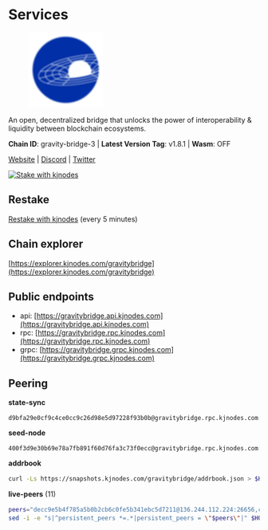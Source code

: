 # Services

<figure><img src="https://raw.githubusercontent.com/kj89/cosmos-images/main/logos/gravitybridge.png" width="150" alt=""><figcaption></figcaption></figure>

An open, decentralized bridge that unlocks the power of  interoperability & liquidity between blockchain ecosystems.

**Chain ID**: gravity-bridge-3 | **Latest Version Tag**: v1.8.1 | **Wasm**: OFF

[Website](https://www.gravitybridge.net) | [Discord](https://discord.gg/ARV8dTSjAk) | [Twitter](https://twitter.com/gravity_bridge)

[![Stake with kjnodes](https://i.ibb.co/cr44Q8j/button-stake-with-kjnodes.png)](https://restake.app/gravitybridge/gravityvaloper1nw3uavthnjwsgrrjzav2wdg9m0pw7k4fc7hvlz)

## Restake

[Restake with kjnodes](https://restake.app/gravitybridge/gravityvaloper1nw3uavthnjwsgrrjzav2wdg9m0pw7k4fc7hvlz) (every 5 minutes)
## Chain explorer
[https://explorer.kjnodes.com/gravitybridge](https://explorer.kjnodes.com/gravitybridge)

## Public endpoints

* api: [https://gravitybridge.api.kjnodes.com](https://gravitybridge.api.kjnodes.com)
* rpc: [https://gravitybridge.rpc.kjnodes.com](https://gravitybridge.rpc.kjnodes.com)
* grpc: [https://gravitybridge.grpc.kjnodes.com](https://gravitybridge.grpc.kjnodes.com)

## Peering

**state-sync**

```text
d9bfa29e0cf9c4ce0cc9c26d98e5d97228f93b0b@gravitybridge.rpc.kjnodes.com:26656
```

**seed-node**

```text
400f3d9e30b69e78a7fb891f60d76fa3c73f0ecc@gravitybridge.rpc.kjnodes.com:26659
```

**addrbook**
```bash
curl -Ls https://snapshots.kjnodes.com/gravitybridge/addrbook.json > $HOME/.gravity/config/addrbook.json
```

**live-peers** (11)
```bash
peers="decc9e5b4f785a5b0b2cb6c0fe5b341ebc5d7211@136.244.112.224:26656,ca9d9d0605f178fbba3bdf92e13719ab9dce0fc7@23.88.59.82:26656,b2608e51a520866a91637ca3b354903bc5b46bfa@137.184.214.71:26656,7a05c69e10c76348e4fadeda5e0803ff4804e183@188.34.180.92:26656,8fab97cbc7d11eddc56014eac8570232e596c18c@168.119.254.74:26656,d9bfa29e0cf9c4ce0cc9c26d98e5d97228f93b0b@65.109.88.38:26656,ddf8f9ff250f760228c667d256d16ed4f1880c27@65.109.43.75:27010,8357279ecb5f1b80eda324762a1406868c89bb5a@172.105.103.88:26656,6ffe5233bf6830532cc8b99eac83d9439f70881f@13.124.101.116:26656,6edddf41ca6bad0362c069afced6a9f0c67bd2a4@195.201.195.108:26656,48e54221a2656616093469137ced63487f7bf456@146.56.50.55:26656"
sed -i -e "s|^persistent_peers *=.*|persistent_peers = \"$peers\"|" $HOME/.gravity/config/config.toml
```
